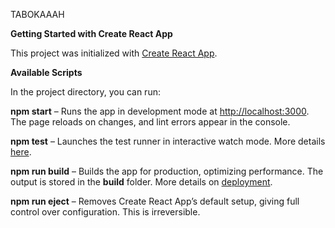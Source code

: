 TABOKAAAH

**Getting Started with Create React App**

This project was initialized with [Create React App](https://github.com/facebook/create-react-app).

**Available Scripts**

In the project directory, you can run:

**npm start** – Runs the app in development mode at [http://localhost:3000](http://localhost:3000). The page reloads on changes, and lint errors appear in the console.

**npm test** – Launches the test runner in interactive watch mode. More details [here](https://facebook.github.io/create-react-app/docs/running-tests).

**npm run build** – Builds the app for production, optimizing performance. The output is stored in the **build** folder. More details on [deployment](https://facebook.github.io/create-react-app/docs/deployment).

**npm run eject** – Removes Create React App’s default setup, giving full control over configuration. This is irreversible.
